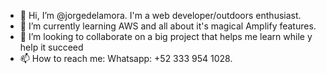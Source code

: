 - 👋 Hi, I’m @jorgedelamora. I'm a web developer/outdoors enthusiast.
- 🌱 I’m currently learning AWS and all about it's magical Amplify features.
- 💞️ I’m looking to collaborate on a big project that helps me learn while y help it succeed
- 📫 How to reach me: Whatsapp: +52 333 954 1028.
<!---
jorgedelamora/jorgedelamora is a ✨ special ✨ repository because its `README.md` (this file) appears on your GitHub profile.
You can click the Preview link to take a look at your changes.
--->
